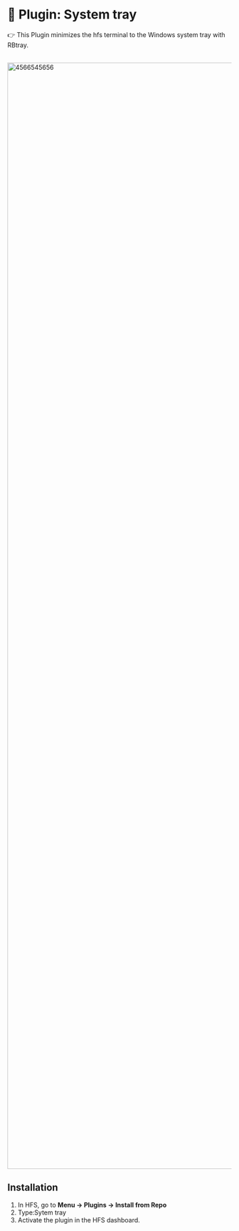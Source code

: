 # 📌 Plugin: System tray

 
👉 This Plugin minimizes the hfs terminal to the Windows system tray with RBtray.

 
<img width="4405" height="2482" alt="4566545656" src="https://github.com/user-attachments/assets/dcb5ae61-0e0d-4535-ae64-5116a0ffeb11" />



 
## Installation
1. In HFS, go to **Menu → Plugins → Install from Repo**
2. Type:Sytem tray
3. Activate the plugin in the HFS dashboard.

